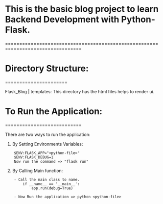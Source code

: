 # This is the basic blog project to learn Backend Development with Python-Flask.
=================================================================================

# Directory Structure:
======================

Flask_Blog
    |
    templates: This directory has the html files helps to render ui.


# To Run the Application:
===========================

There are two ways to run the application:
1. By Setting Environments Variables:
```
    $ENV:FLASK_APP="<python-file>"
    $ENV:FLASK_DEBUG=1
    Now run the command => "flask run"
```

2. By Calling Main function:
```
    - Call the main class to name.
        if __name__ == '__main__':
            app.run(debug=True)
    
    - Now Run the application => python <python-file>
```